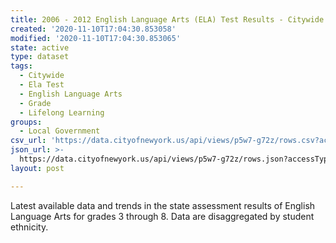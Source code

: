 ```yaml
---
title: 2006 - 2012 English Language Arts (ELA) Test Results - Citywide - Ethnicity
created: '2020-11-10T17:04:30.853058'
modified: '2020-11-10T17:04:30.853065'
state: active
type: dataset
tags:
  - Citywide
  - Ela Test
  - English Language Arts
  - Grade
  - Lifelong Learning
groups:
  - Local Government
csv_url: 'https://data.cityofnewyork.us/api/views/p5w7-g72z/rows.csv?accessType=DOWNLOAD'
json_url: >-
  https://data.cityofnewyork.us/api/views/p5w7-g72z/rows.json?accessType=DOWNLOAD
layout: post

---
```

Latest available data and trends in the state assessment results of English Language Arts for grades 3 through 8. Data are disaggregated by student ethnicity.
